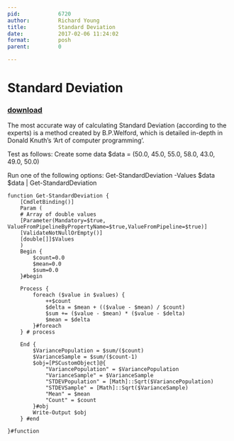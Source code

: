```yaml
---
pid:            6720
author:         Richard Young
title:          Standard Deviation
date:           2017-02-06 11:24:02
format:         posh
parent:         0

---
```


# Standard Deviation

### [download](//scripts/6720.ps1)

The most accurate way of calculating Standard Deviation (according to the experts) is a method created by B.P.Welford, which is detailed in-depth in Donald Knuth’s ‘Art of computer programming’.

Test as follows:
Create some data
$data = (50.0, 45.0, 55.0, 58.0, 43.0, 49.0, 50.0)</code>

Run one of the following options:
Get-StandardDeviation -Values $data
$data | Get-StandardDeviation

```posh
function Get-StandardDeviation {
    [CmdletBinding()]
    Param (
    # Array of double values
    [Parameter(Mandatory=$true, ValueFromPipelineByPropertyName=$true,ValueFromPipeline=$true)]
    [ValidateNotNullOrEmpty()]
    [double[]]$Values
    )
    Begin {
        $count=0.0
        $mean=0.0
        $sum=0.0
    }#begin
 
    Process {
        foreach ($value in $values) {
            ++$count
            $delta = $mean + (($value - $mean) / $count)
            $sum += ($value - $mean) * ($value - $delta)
            $mean = $delta
        }#foreach
    } # process
 
    End {
        $VariancePopulation = $sum/($count)
        $VarianceSample = $sum/($count-1)
        $obj=[PSCustomObject]@{
            "VariancePopulation" = $VariancePopulation
            "VarianceSample" = $VarianceSample
            "STDEVPopulation" = [Math]::Sqrt($VariancePopulation)
            "STDEVSample" = [Math]::Sqrt($VarianceSample)
            "Mean" = $mean
            "Count" = $count
        }#obj
        Write-Output $obj
    } #end
 
}#function
```

